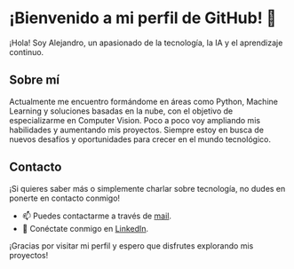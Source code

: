 # ¡Bienvenido a mi perfil de GitHub! 👋

¡Hola! Soy Alejandro, un apasionado de la tecnología, la IA y el aprendizaje continuo.


## Sobre mí

Actualmente me encuentro formándome en áreas como Python, Machine Learning y soluciones basadas en la nube, con el objetivo de especializarme en Computer Vision. Poco a poco voy ampliando mis habilidades y aumentando mis proyectos. Siempre estoy en busca de nuevos desafíos y oportunidades para crecer en el mundo tecnológico.


## Contacto

¡Si quieres saber más o simplemente charlar sobre tecnología, no dudes en ponerte en contacto conmigo!

- 📫 Puedes contactarme a través de [mail](mailto:alejandrosanchezlirola@gmail.com).
- 💼 Conéctate conmigo en [LinkedIn](www.linkedin.com/in/alejandro-sanchez-lirola).

¡Gracias por visitar mi perfil y espero que disfrutes explorando mis proyectos!
